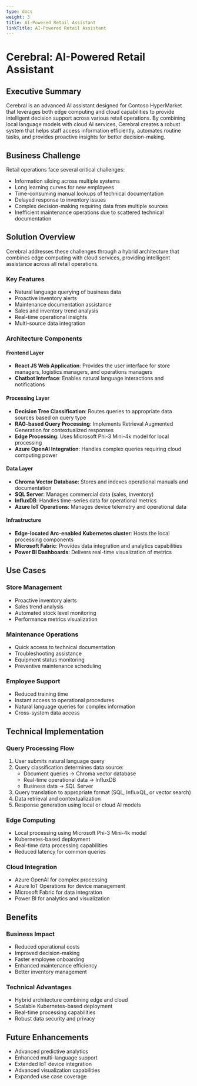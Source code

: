 ```yaml
---
type: docs
weight: 3
title: AI-Powered Retail Assistant
linkTitle: AI-Powered Retail Assistant
---
```



# Cerebral: AI-Powered Retail Assistant
## Executive Summary

Cerebral is an advanced AI assistant designed for Contoso HyperMarket that leverages both edge computing and cloud capabilities to provide intelligent decision support across various retail operations. By combining local language models with cloud AI services, Cerebral creates a robust system that helps staff access information efficiently, automates routine tasks, and provides proactive insights for better decision-making.

## Business Challenge

Retail operations face several critical challenges:
- Information siloing across multiple systems
- Long learning curves for new employees
- Time-consuming manual lookups of technical documentation
- Delayed response to inventory issues
- Complex decision-making requiring data from multiple sources
- Inefficient maintenance operations due to scattered technical documentation

## Solution Overview

Cerebral addresses these challenges through a hybrid architecture that combines edge computing with cloud services, providing intelligent assistance across all retail operations.

### Key Features
- Natural language querying of business data
- Proactive inventory alerts
- Maintenance documentation assistance
- Sales and inventory trend analysis
- Real-time operational insights
- Multi-source data integration

### Architecture Components

#### Frontend Layer
- **React JS Web Application**: Provides the user interface for store managers, logistics managers, and operations managers
- **Chatbot Interface**: Enables natural language interactions and notifications

#### Processing Layer
- **Decision Tree Classification**: Routes queries to appropriate data sources based on query type
- **RAG-based Query Processing**: Implements Retrieval Augmented Generation for contextualized responses
- **Edge Processing**: Uses Microsoft Phi-3 Mini-4k model for local processing
- **Azure OpenAI Integration**: Handles complex queries requiring cloud computing power

#### Data Layer
- **Chroma Vector Database**: Stores and indexes operational manuals and documentation
- **SQL Server**: Manages commercial data (sales, inventory)
- **InfluxDB**: Handles time-series data for operational metrics
- **Azure IoT Operations**: Manages device telemetry and operational data

#### Infrastructure
- **Edge-located Arc-enabled Kubernetes cluster**: Hosts the local processing components
- **Microsoft Fabric**: Provides data integration and analytics capabilities
- **Power BI Dashboards**: Delivers real-time visualization of metrics

## Use Cases

### Store Management
- Proactive inventory alerts
- Sales trend analysis
- Automated stock level monitoring
- Performance metrics visualization

### Maintenance Operations
- Quick access to technical documentation
- Troubleshooting assistance
- Equipment status monitoring
- Preventive maintenance scheduling

### Employee Support
- Reduced training time
- Instant access to operational procedures
- Natural language queries for complex information
- Cross-system data access

## Technical Implementation

### Query Processing Flow
1. User submits natural language query
2. Query classification determines data source:
   - Document queries → Chroma vector database
   - Real-time operational data → InfluxDB
   - Business data → SQL Server
3. Query translation to appropriate format (SQL, InfluxQL, or vector search)
4. Data retrieval and contextualization
5. Response generation using local or cloud AI models

### Edge Computing
- Local processing using Microsoft Phi-3 Mini-4k model
- Kubernetes-based deployment
- Real-time data processing capabilities
- Reduced latency for common queries

### Cloud Integration
- Azure OpenAI for complex processing
- Azure IoT Operations for device management
- Microsoft Fabric for data integration
- Power BI for analytics and visualization

## Benefits

### Business Impact
- Reduced operational costs
- Improved decision-making
- Faster employee onboarding
- Enhanced maintenance efficiency
- Better inventory management

### Technical Advantages
- Hybrid architecture combining edge and cloud
- Scalable Kubernetes-based deployment
- Real-time processing capabilities
- Robust data security and privacy

## Future Enhancements
- Advanced predictive analytics
- Enhanced multi-language support
- Extended IoT device integration
- Advanced visualization capabilities
- Expanded use case coverage

